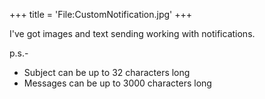 +++
title = 'File:CustomNotification.jpg'
+++

I've got images and text sending working with notifications.

p.s.-

- Subject can be up to 32 characters long
- Messages can be up to 3000 characters long
